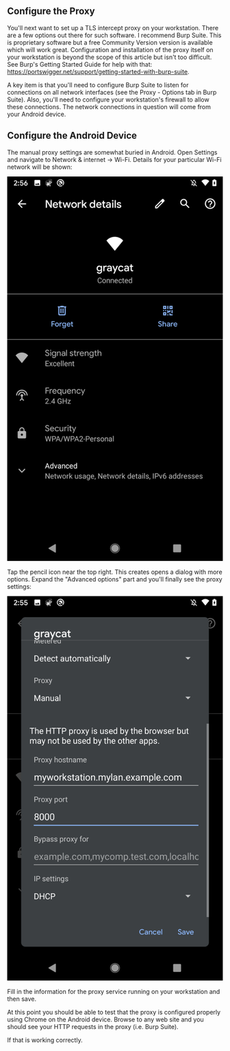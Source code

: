 ## Configure the Proxy

You'll next want to set up a TLS intercept proxy on your workstation.  There
are a few options out there for such software.  I recommend Burp Suite. 
This is proprietary software but a free Community Version version is
available which will work great. Configuration and installation of the proxy
itself on your workstation is beyond the scope of this article but isn't too
difficult. See Burp's Getting Started Guide for help with that:
https://portswigger.net/support/getting-started-with-burp-suite.

A key item is that you'll need to configure Burp Suite to listen for
connections on all network interfaces (see the Proxy - Options tab in Burp
Suite). Also, you'll need to configure your workstation's firewall to allow
these connections. The network connections in question will come from your
Android device.

## Configure the Android Device

The manual proxy settings are somewhat buried in Android. Open Settings and
navigate to Network & internet -> Wi-Fi. Details for your particular Wi-Fi
network will be shown:

![Network Details][1_network_details]

Tap the pencil icon near the top right. This creates opens a dialog with
more options. Expand the "Advanced options" part and you'll finally see the
proxy settings:

![Proxy Settings][3_proxy_filled_in]

Fill in the information for the proxy service running on your workstation
and then save.

At this point you should be able to test that the proxy is configured
properly using Chrome on the Android device. Browse to any web site and you
should see your HTTP requests in the proxy (i.e. Burp Suite).

If that is working correctly.

[1_network_details]: 1_network_details.png "Network Details"
[2_advanced_options]: 2_advanced_options_expanded.png "Advance Options"
[3_proxy_filled_in]: 3_proxy_filled_in.png "Proxy Settings"
